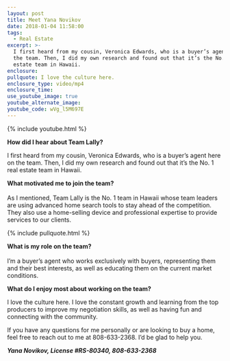 ```yaml
---
layout: post
title: Meet Yana Novikov
date: 2018-01-04 11:58:00
tags:
  - Real Estate
excerpt: >-
  I first heard from my cousin, Veronica Edwards, who is a buyer’s agent here on
  the team. Then, I did my own research and found out that it’s the No. 1 real
  estate team in Hawaii.
enclosure:
pullquote: I love the culture here.
enclosure_type: video/mp4
enclosure_time:
use_youtube_image: true
youtube_alternate_image:
youtube_code: wVg_l5M697E
---
```



{% include youtube.html %}

**How did I hear about Team Lally?**

I first heard from my cousin, Veronica Edwards, who is a buyer’s agent here on the team. Then, I did my own research and found out that it’s the No. 1 real estate team in Hawaii.

**What motivated me to join the team?**<br><br>As I mentioned, Team Lally is the No. 1 team in Hawaii whose team leaders are using advanced home search tools to stay ahead of the competition. They also use a home-selling device and professional expertise to provide services to our clients.

{% include pullquote.html %}

**What is my role on the team?**<br><br>I’m a buyer’s agent who works exclusively with buyers, representing them and their best interests, as well as educating them on the current market conditions.

**What do I enjoy most about working on the team?**

I love the culture here. I love the constant growth and learning from the top producers to improve my negotiation skills, as well as having fun and connecting with the community.

If you have any questions for me personally or are looking to buy a home, feel free to reach out to me at 808-633-2368. I’d be glad to help you.

***Yana Novikov, License #RS-80340, 808-633-2368***